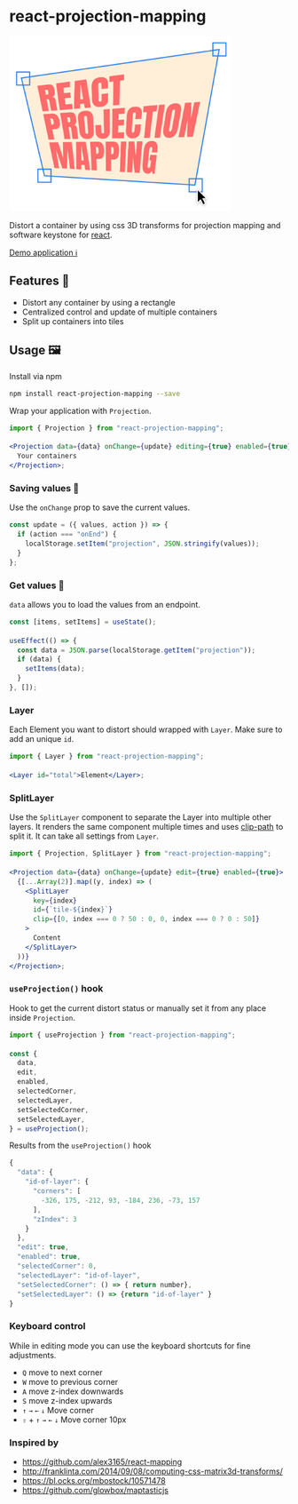 # react-projection-mapping

<a href="https://react-projection-mapping.vercel.app">
<img src="https://raw.githubusercontent.com/wirewirewirewire/react-projection-mapping/main/packages/docs/src/app/github-image.png" data-canonical-src="https://raw.githubusercontent.com/wirewirewirewire/react-projection-mapping/main/packages/docs/src/app/github-image.png" width="400"  />
</a>

Distort a container by using css 3D transforms for projection mapping and software keystone for [react](https://react.dev).

[Demo application ℹ️](https://react-projection-mapping.vercel.app)

## Features 🌟

- Distort any container by using a rectangle
- Centralized control and update of multiple containers
- Split up containers into tiles

## Usage 🖼️

Install via npm

```bash
npm install react-projection-mapping --save
```

Wrap your application with `Projection`.

```jsx
import { Projection } from "react-projection-mapping";

<Projection data={data} onChange={update} editing={true} enabled={true}>
  Your containers
</Projection>;
```

### Saving values 💾

Use the `onChange` prop to save the current values.

```jsx
const update = ({ values, action }) => {
  if (action === "onEnd") {
    localStorage.setItem("projection", JSON.stringify(values));
  }
};
```

### Get values 🔋

`data` allows you to load the values from an endpoint.

```jsx
const [items, setItems] = useState();

useEffect(() => {
  const data = JSON.parse(localStorage.getItem("projection"));
  if (data) {
    setItems(data);
  }
}, []);
```

### Layer

Each Element you want to distort should wrapped with `Layer`. Make sure to add an unique `id`.

```jsx
import { Layer } from "react-projection-mapping";

<Layer id="total">Element</Layer>;
```

### SplitLayer

Use the `SplitLayer` component to separate the Layer into multiple other layers. It renders the same component multiple times and uses [clip-path](https://developer.mozilla.org/en-US/docs/Web/CSS/clip-path) to split it. It can take all settings from `Layer`.

```jsx
import { Projection, SplitLayer } from "react-projection-mapping";

<Projection data={data} onChange={update} edit={true} enabled={true}>
  {[...Array(2)].map((y, index) => (
    <SplitLayer
      key={index}
      id={`tile-${index}`}
      clip={[0, index === 0 ? 50 : 0, 0, index === 0 ? 0 : 50]}
    >
      Content
    </SplitLayer>
  ))}
</Projection>;
```

### `useProjection()` hook

Hook to get the current distort status or manually set it from any place inside `Projection`.

```jsx
import { useProjection } from "react-projection-mapping";

const {
  data,
  edit,
  enabled,
  selectedCorner,
  selectedLayer,
  setSelectedCorner,
  setSelectedLayer,
} = useProjection();
```

Results from the `useProjection()` hook

```jsx
{
  "data": {
    "id-of-layer": {
      "corners": [
        -326, 175, -212, 93, -184, 236, -73, 157
      ],
      "zIndex": 3
    }
  },
  "edit": true,
  "enabled": true,
  "selectedCorner": 0,
  "selectedLayer": "id-of-layer",
  "setSelectedCorner": () => { return number},
  "setSelectedLayer": () => {return "id-of-layer" }
}       
```

### Keyboard control

While in editing mode you can use the keyboard shortcuts for fine adjustments.

- `Q` move to next corner
- `W` move to previous corner
- `A` move z-index downwards
- `S` move z-index upwards
- `↑` `→` `←` `↓` Move corner
- `⇧` + `↑` `→` `←` `↓` Move corner 10px

### Inspired by

- https://github.com/alex3165/react-mapping
- http://franklinta.com/2014/09/08/computing-css-matrix3d-transforms/
- https://bl.ocks.org/mbostock/10571478
- https://github.com/glowbox/maptasticjs
